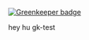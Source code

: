 
[![Greenkeeper badge](https://badges.greenkeeper.io/neighbourhoodie/gk-test.svg)](https://greenkeeper.io/)

hey hu gk-test
